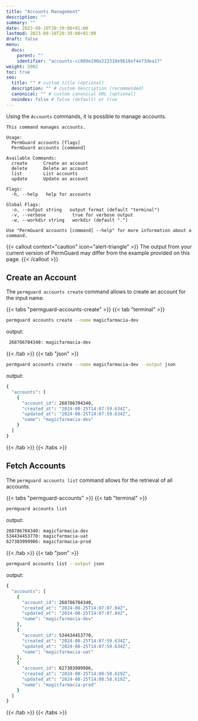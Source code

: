 ```yaml
---
title: "Accounts Management"
description: ""
summary: ""
date: 2023-08-10T20:39:08+01:00
lastmod: 2023-08-10T20:39:08+01:00
draft: false
menu:
  docs:
    parent: ""
    identifier: "accounts-cc889e190a223318e9616ef4e73dea17"
weight: 5002
toc: true
seo:
  title: "" # custom title (optional)
  description: "" # custom description (recommended)
  canonical: "" # custom canonical URL (optional)
  noindex: false # false (default) or true
---
```

Using the `Accounts` commands, it is possible to manage accounts.

```text
This command manages accounts.

Usage:
  PermGuard accounts [flags]
  PermGuard accounts [command]

Available Commands:
  create      Create an account
  delete      Delete an account
  list        List accounts
  update      Update an account

Flags:
  -h, --help   help for accounts

Global Flags:
  -o, --output string   output format (default "terminal")
  -v, --verbose          true for verbose output
  -w, --workdir string   workdir (default ".")

Use "PermGuard accounts [command] --help" for more information about a command.
```

{{< callout context="caution" icon="alert-triangle" >}}
The output from your current version of PermGuard may differ from the example provided on this page.
{{< /callout >}}

## Create an Account

The `permguard accounts create` command allows to create an account for the input name.

{{< tabs "permguard-accounts-create" >}}
{{< tab "terminal" >}}

```bash
permguard accounts create --name magicfarmacia-dev
```

output:

```bash
 268786704340: magicfarmacia-dev
```

{{< /tab >}}
{{< tab "json" >}}

```bash
permguard accounts create --name magicfarmacia-dev --output json
```

output:

```bash
{
  "accounts": [
    {
      "account_id": 268786704340,
      "created_at": "2024-08-25T14:07:59.634Z",
      "updated_at": "2024-08-25T14:07:59.634Z",
      "name": "magicfarmacia-dev"
    }
  ]
}
```

{{< /tab >}}
{{< /tabs >}}

## Fetch Accounts

The `permguard accounts list` command allows for the retrieval of all accounts.

{{< tabs "permguard-accounts" >}}
{{< tab "terminal" >}}

```bash
permguard accounts list
```

output:

```bash
268786704340: magicfarmacia-dev
534434453770: magicfarmacia-uat
627303999986: magicfarmacia-prod
```

{{< /tab >}}
{{< tab "json" >}}

```bash
permguard accounts list --output json
```

output:

```bash
{
  "accounts": [
    {
      "account_id": 268786704340,
      "created_at": "2024-08-25T14:07:07.04Z",
      "updated_at": "2024-08-25T14:07:07.04Z",
      "name": "magicfarmacia-dev"
    },
    {
      "account_id": 534434453770,
      "created_at": "2024-08-25T14:07:59.634Z",
      "updated_at": "2024-08-25T14:07:59.634Z",
      "name": "magicfarmacia-uat"
    },
    {
      "account_id": 627303999986,
      "created_at": "2024-08-25T14:08:58.619Z",
      "updated_at": "2024-08-25T14:08:58.619Z",
      "name": "magicfarmacia-prod"
    }
  ]
}
```

{{< /tab >}}
{{< /tabs >}}

